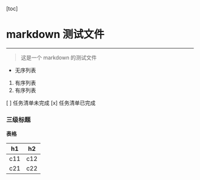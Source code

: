 [toc]

# markdown 测试文件

---

> 这是一个 markdown 的测试文件

- 无序列表

1. 有序列表
2. 有序列表

[ ] 任务清单未完成
[x] 任务清单已完成

### 三级标题

**表格**

| h1  | h2  |
| --- | --- |
| c11 | c12 |
| c21 | c22 |
